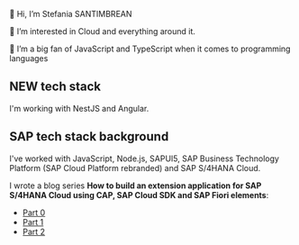 👋 Hi, I’m Stefania SANTIMBREAN

👀 I’m interested in Cloud and everything around it. 

🌱 I’m a big fan of JavaScript and TypeScript when it comes to programming languages

## NEW tech stack
I'm working with NestJS and Angular.

## SAP tech stack background
I've worked with JavaScript, Node.js, SAPUI5, SAP Business Technology Platform (SAP Cloud Platform rebranded) and SAP S/4HANA Cloud.

I wrote a blog series **How to build an extension application for SAP S/4HANA Cloud using CAP, SAP Cloud SDK and SAP Fiori elements**:
- [Part 0](https://blogs.sap.com/2020/11/27/part-0-how-to-build-an-extension-application-for-sap-s-4-hana-cloud-using-cap-sap-cloud-sdk-and-sap-fiori-elements/)
- [Part 1](https://blogs.sap.com/2020/12/01/part-1-how-to-build-an-extension-application-for-sap-s-4-hana-cloud-using-cap-sap-cloud-sdk-and-sap-fiori-elements/)
- [Part 2](https://blogs.sap.com/2020/12/20/part-2-how-to-build-an-extension-application-for-sap-s-4hana-cloud-using-cap-sap-cloud-sdk-and-sap-fiori-elements/)
